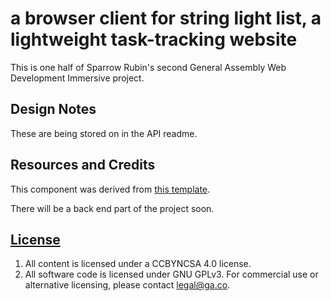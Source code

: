 # a browser client for string light list, a lightweight task-tracking website

This is one half of Sparrow Rubin's second General Assembly Web Development Immersive project.

## Design Notes

These are being stored on in the API readme.

## Resources and Credits

This component was derived from [this template](https://git.generalassemb.ly/ga-wdi-boston/rails-api-template/).

There will be a back end part of the project soon.


## [License](LICENSE)

1. All content is licensed under a CC­BY­NC­SA 4.0 license.
1. All software code is licensed under GNU GPLv3. For commercial use or
    alternative licensing, please contact legal@ga.co.
